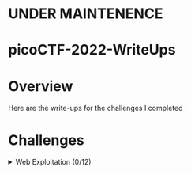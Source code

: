 # UNDER MAINTENENCE
# picoCTF-2022-WriteUps

# Overview
Here are the write-ups for the challenges I completed

# Challenges

<details>
  <summary>Web Exploitation (0/12)</summary>
  
  | Challenge | Solved |
  | --------- | ------ |
  | [Local Authority](https://github.com/Bsnookie9/picoCTF-2022-WriteUps/tree/main/Web%20Exploitation/Local%20Authority) | N |
  | [Inspect HTML](https://github.com/Bsnookie9/picoCTF-2022-WriteUps/tree/main/Web%20Exploitation/Inspect%20HTML) | N |
  | Includes | N |
  | [SQLiLite](https://github.com/Bsnookie9/picoCTF-2022-WriteUps/tree/main/Web%20Exploitation/SQLiLite) | N |
  | SQL Direct | N |
  | Secrets | N |
  | Search source | N |
  | Roboto Sans | N |
  | Power Cookie | N |
  | Forbidden Paths | N |
  | noted | N |
  | Live Art | N |

</details>
